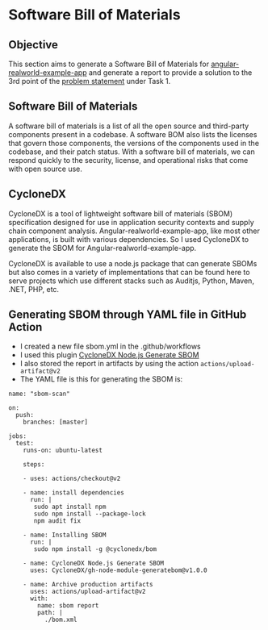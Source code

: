 # Software Bill of Materials

## Objective

This section aims to generate a Software Bill of Materials for [angular-realworld-example-app](https://github.com/gothinkster/angular-realworld-example-app) and generate a report to provide a solution to the 3rd point of the [problem statement](https://cloud-native.netlify.app/problem-statement/) under Task 1.

## Software Bill of Materials

A software bill of materials is a list of all the open source and third-party components present in a codebase. A software BOM also lists the licenses that govern those components, the versions of the components used in the codebase, and their patch status. With a software bill of materials, we can respond quickly to the security, license, and operational risks that come with open source use.

## CycloneDX

CycloneDX is a tool of lightweight software bill of materials (SBOM) specification designed for use in application security contexts and supply chain component analysis. Angular-realworld-example-app, like most other applications, is built with various dependencies. So I used CycloneDX to generate the SBOM for Angular-realworld-example-app.

CycloneDX is available to use a node.js package that can generate SBOMs but also comes in a variety of implementations that can be found here to serve projects which use different stacks such as Auditjs, Python, Maven, .NET, PHP, etc. 

## Generating SBOM through YAML file in GitHub Action

* I created a new file sbom.yml in the .github/workflows
* I used this plugin [CycloneDX Node.js Generate SBOM](https://github.com/marketplace/actions/cyclonedx-node-js-generate-sbom)
* I also stored the report in artifacts by using the action `actions/upload-artifact@v2`
* The YAML file is this for generating the SBOM is:
```
name: "sbom-scan"

on:
  push:
    branches: [master]

jobs:
  test:
    runs-on: ubuntu-latest
    
    steps:
    
    - uses: actions/checkout@v2
      
    - name: install dependencies
      run: | 
       sudo apt install npm
       sudo npm install --package-lock
       npm audit fix
       
    - name: Installing SBOM
      run: |
       sudo npm install -g @cyclonedx/bom
          
    - name: CycloneDX Node.js Generate SBOM
      uses: CycloneDX/gh-node-module-generatebom@v1.0.0

    - name: Archive production artifacts
      uses: actions/upload-artifact@v2
      with:
        name: sbom report
        path: |
          ./bom.xml
```




